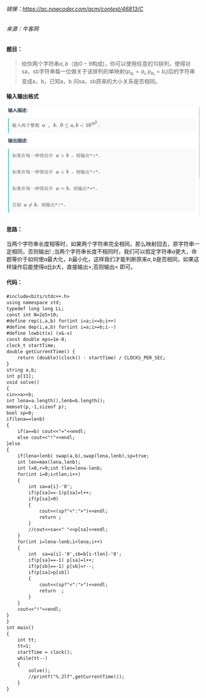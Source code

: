 
###### 链接：https://ac.nowcoder.com/acm/contest/46813/C
###### 来源：牛客网

#### 题目：
>给你两个字符串$a,b$（由$0-9$构成)，你可以使用任意的10排列，使得对sa，sb字符串每一位做关于该排列的单映射($p_{a_i}=a_i,p_{b_i}=b_i$)后的字符串变成a，b，已知a，b
>问sa，sb原来的大小关系是否相同。
 

#### 输入输出格式
![Alt text](../%E5%9B%BE%E8%AE%BA/%E6%80%9D%E7%BB%B4+%E6%9E%84%E9%80%A0%E6%9E%81%E5%A4%A7%E5%B7%AE.png)

#### 思路：
当两个字符串长度相等时，如果两个字符串完全相同，那么映射回去，原字符串一定相同，否则输出$!$ ;当两个字符串长度不相同时，我们可以假定字符串$a$更大，命题等价于如何使$a$最大化，$b$最小化，这样我们才能判断原来$a,b$是否相同，如果这样操作后能使得$a$比$b$大，直接输出$>$,否则输出$<$ 即可。



#### 代码：
    #include<bits/stdc++.h>
    using namespace std;
    typedef long long LL;
    const int N=2e5+10;
    #define rep(i,a,b) for(int i=a;i<=b;i++)
    #define dep(i,a,b) for(int i=a;i>=b;i--)
    #define lowbit(x) (x&-x)
    const double eps=1e-8;
    clock_t startTime;
    double getCurrentTime() {
        return (double)(clock() - startTime) / CLOCKS_PER_SEC;
    }
    string a,b;
    int p[11];
    void solve()
    {
    cin>>a>>b;
    int lena=a.length(),lenb=b.length();
    memset(p,-1,sizeof p);
    bool sp=0;
    if(lena==lenb)
    {
        if(a==b) cout<<"="<<endl;
        else cout<<"!"<<endl;
    }else 
    {
        if(lena<lenb) swap(a,b),swap(lena,lenb),sp=true; 
        int len=max(lena,lenb);
        int l=0,r=9;int tlen=lena-lenb;
        for(int i=0;i<tlen;i++)
        {
            int sa=a[i]-'0';
            if(p[sa]==-1)p[sa]=l++;
            if(p[sa]>0)
            {
                cout<<(sp?"<":">")<<endl;
                return ;
            }
            //cout<<sa<<" "<<p[sa]<<endl;
        }
        for(int i=lena-lenb;i<lena;i++)
        {
            int  sa=a[i]-'0',sb=b[i-tlen]-'0';
            if(p[sa]==-1) p[sa]=l++;
            if(p[sb]==-1) p[sb]=r--;
            if(p[sa]>p[sb]) 
            {
                cout<<(sp?"<":">")<<endl;
                return  ;
            }
        }
        cout<<"!"<<endl;
    } 
    }
    int main()
    {
        int tt;
        tt=1;
        startTime = clock();
        while(tt--)
        {
            solve();
            //printf("%.2lf",getCurrentTime());
        }
    }